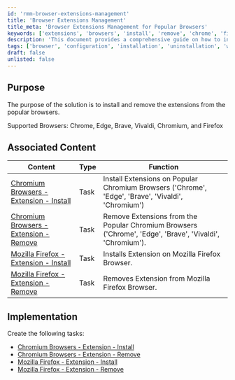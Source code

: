 ```yaml
---
id: 'rmm-browser-extensions-management'
title: 'Browser Extensions Management'
title_meta: 'Browser Extensions Management for Popular Browsers'
keywords: ['extensions', 'browsers', 'install', 'remove', 'chrome', 'firefox', 'edge', 'brave', 'vivaldi', 'chromium']
description: 'This document provides a comprehensive guide on how to install and remove extensions from popular web browsers including Chrome, Edge, Brave, Vivaldi, Chromium, and Firefox. It includes associated tasks for managing browser extensions effectively.'
tags: ['browser', 'configuration', 'installation', 'uninstallation', 'windows']
draft: false
unlisted: false
---
```

## Purpose

The purpose of the solution is to install and remove the extensions from the popular browsers.  

Supported Browsers: Chrome, Edge, Brave, Vivaldi, Chromium, and Firefox

## Associated Content

| Content                                                                                     | Type | Function                                                                                          |
|---------------------------------------------------------------------------------------------|------|---------------------------------------------------------------------------------------------------|
| [Chromium Browsers - Extension - Install](https://proval.itglue.com/DOC-5078775-16432583) | Task | Install Extensions on Popular Chromium Browsers ('Chrome', 'Edge', 'Brave', 'Vivaldi', 'Chromium') |
| [Chromium Browsers - Extension - Remove](https://proval.itglue.com/DOC-5078775-16432584)  | Task | Remove Extensions from the Popular Chromium Browsers ('Chrome', 'Edge', 'Brave', 'Vivaldi', 'Chromium'). |
| [Mozilla Firefox - Extension - Install](https://proval.itglue.com/DOC-5078775-16432580)   | Task | Installs Extension on Mozilla Firefox Browser.                                                   |
| [Mozilla Firefox - Extension - Remove](https://proval.itglue.com/DOC-5078775-16432579)    | Task | Removes Extension from Mozilla Firefox Browser.                                                  |

## Implementation

Create the following tasks:  
- [Chromium Browsers - Extension - Install](https://proval.itglue.com/DOC-5078775-16432583)  
- [Chromium Browsers - Extension - Remove](https://proval.itglue.com/DOC-5078775-16432584)  
- [Mozilla Firefox - Extension - Install](https://proval.itglue.com/DOC-5078775-16432580)  
- [Mozilla Firefox - Extension - Remove](https://proval.itglue.com/DOC-5078775-16432579)  



